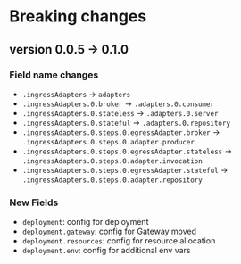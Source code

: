 # Breaking changes
## version 0.0.5 -> 0.1.0
### Field name changes
- `.ingressAdapters` -> `adapters`
- `.ingressAdapters.0.broker` -> `.adapters.0.consumer`
- `.ingressAdapters.0.stateless` -> `.adapters.0.server`
- `.ingressAdapters.0.stateful` -> `.adapters.0.repository`
- `.ingressAdapters.0.steps.0.egressAdapter.broker` -> `.ingressAdapters.0.steps.0.adapter.producer`
- `.ingressAdapters.0.steps.0.egressAdapter.stateless` -> `.ingressAdapters.0.steps.0.adapter.invocation`
- `.ingressAdapters.0.steps.0.egressAdapter.stateful` -> `.ingressAdapters.0.steps.0.adapter.repository`

### New Fields
- `deployment`: config for deployment
- `deployment.gateway`: config for Gateway moved
- `deployment.resources`: config for resource allocation
- `deployment.env`: config for additional env vars
